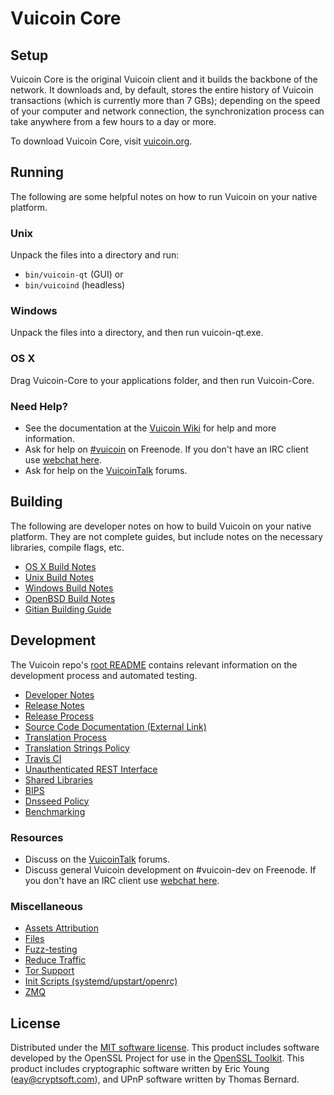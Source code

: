 Vuicoin Core
=============

Setup
---------------------
Vuicoin Core is the original Vuicoin client and it builds the backbone of the network. It downloads and, by default, stores the entire history of Vuicoin transactions (which is currently more than 7 GBs); depending on the speed of your computer and network connection, the synchronization process can take anywhere from a few hours to a day or more.

To download Vuicoin Core, visit [vuicoin.org](https://vuicoin.org).

Running
---------------------
The following are some helpful notes on how to run Vuicoin on your native platform.

### Unix

Unpack the files into a directory and run:

- `bin/vuicoin-qt` (GUI) or
- `bin/vuicoind` (headless)

### Windows

Unpack the files into a directory, and then run vuicoin-qt.exe.

### OS X

Drag Vuicoin-Core to your applications folder, and then run Vuicoin-Core.

### Need Help?

* See the documentation at the [Vuicoin Wiki](https://vuicoin.info/)
for help and more information.
* Ask for help on [#vuicoin](http://webchat.freenode.net?channels=vuicoin) on Freenode. If you don't have an IRC client use [webchat here](http://webchat.freenode.net?channels=vuicoin).
* Ask for help on the [VuicoinTalk](https://vuicointalk.io/) forums.

Building
---------------------
The following are developer notes on how to build Vuicoin on your native platform. They are not complete guides, but include notes on the necessary libraries, compile flags, etc.

- [OS X Build Notes](build-osx.md)
- [Unix Build Notes](build-unix.md)
- [Windows Build Notes](build-windows.md)
- [OpenBSD Build Notes](build-openbsd.md)
- [Gitian Building Guide](gitian-building.md)

Development
---------------------
The Vuicoin repo's [root README](/README.md) contains relevant information on the development process and automated testing.

- [Developer Notes](developer-notes.md)
- [Release Notes](release-notes.md)
- [Release Process](release-process.md)
- [Source Code Documentation (External Link)](https://dev.visucore.com/vuicoin/doxygen/)
- [Translation Process](translation_process.md)
- [Translation Strings Policy](translation_strings_policy.md)
- [Travis CI](travis-ci.md)
- [Unauthenticated REST Interface](REST-interface.md)
- [Shared Libraries](shared-libraries.md)
- [BIPS](bips.md)
- [Dnsseed Policy](dnsseed-policy.md)
- [Benchmarking](benchmarking.md)

### Resources
* Discuss on the [VuicoinTalk](https://vuicointalk.io/) forums.
* Discuss general Vuicoin development on #vuicoin-dev on Freenode. If you don't have an IRC client use [webchat here](http://webchat.freenode.net/?channels=vuicoin-dev).

### Miscellaneous
- [Assets Attribution](assets-attribution.md)
- [Files](files.md)
- [Fuzz-testing](fuzzing.md)
- [Reduce Traffic](reduce-traffic.md)
- [Tor Support](tor.md)
- [Init Scripts (systemd/upstart/openrc)](init.md)
- [ZMQ](zmq.md)

License
---------------------
Distributed under the [MIT software license](/COPYING).
This product includes software developed by the OpenSSL Project for use in the [OpenSSL Toolkit](https://www.openssl.org/). This product includes
cryptographic software written by Eric Young ([eay@cryptsoft.com](mailto:eay@cryptsoft.com)), and UPnP software written by Thomas Bernard.
